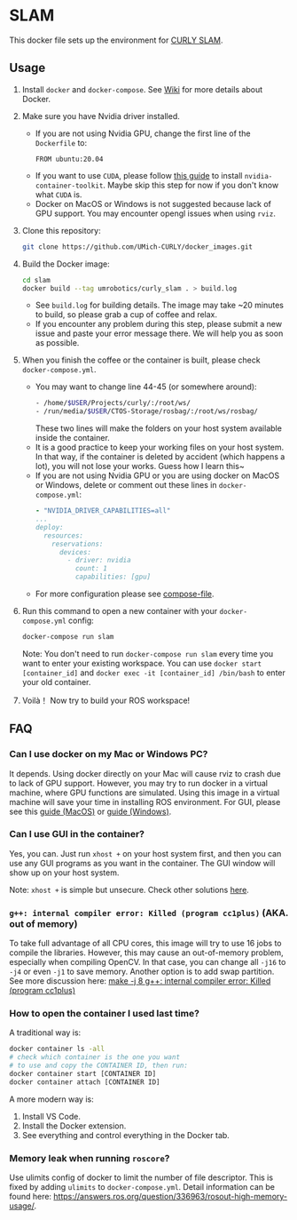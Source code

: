 # SLAM

This docker file sets up the environment for [CURLY SLAM](https://github.com/UMich-CURLY/curly_slam).

## Usage
1. Install `docker` and `docker-compose`. See [Wiki](https://github.com/UMich-CURLY/docker_images/wiki) for more details about Docker.
1. Make sure you have Nvidia driver installed.
    - If you are not using Nvidia GPU, change the first line of the `Dockerfile` to: 
        ```
        FROM ubuntu:20.04
        ```
    - If you want to use `CUDA`, please follow [this guide](https://docs.nvidia.com/datacenter/cloud-native/container-toolkit/install-guide.html#linux-distributions) to install `nvidia-container-toolkit`. Maybe skip this step for now if you don't know what `CUDA` is.
    -  Docker on MacOS or Windows is not suggested because lack of GPU support. You may encounter opengl issues when using `rviz`.
1. Clone this repository:
    ```bash
    git clone https://github.com/UMich-CURLY/docker_images.git
    ```
1. Build the Docker image:
    ```bash
    cd slam
    docker build --tag umrobotics/curly_slam . > build.log
    ```
    - See `build.log` for building details. The image may take ~20 minutes to build, so please grab a cup of coffee and relax.
    - If you encounter any problem during this step, please submit a new issue and paste your error message there. We will help you as soon as possible.
1. When you finish the coffee or the container is built, please check `docker-compose.yml`.
    - You may want to change line 44-45 (or somewhere around):
        ```bash
        - /home/$USER/Projects/curly/:/root/ws/
        - /run/media/$USER/CTOS-Storage/rosbag/:/root/ws/rosbag/
        ```
        These two lines will make the folders on your host system available inside the container.
    - It is a good practice to keep your working files on your host system. In that way, if the container is deleted by accident (which happens a lot), you will not lose your works. Guess how I learn this~
    - If you are not using Nvidia GPU or you are using docker on MacOS or Windows, delete or comment out these lines in `docker-compose.yml`: 
        ```yaml
        - "NVIDIA_DRIVER_CAPABILITIES=all"
        ...
        deploy:
          resources:
            reservations:
              devices:
                - driver: nvidia
                  count: 1
                  capabilities: [gpu]
        ```
    - For more configuration please see [compose-file](https://docs.docker.com/compose/compose-file/compose-file-v3/).
1. Run this command to open a new container with your `docker-compose.yml` config:
    ```bash
    docker-compose run slam
    ```
    Note: You don't need to run `docker-compose run slam` every time you want to enter your existing workspace. You can use `docker start [container_id]` and `docker exec -it [container_id] /bin/bash`  to enter your old container.  
    
1. Voilà！ Now try to build your ROS workspace!



## FAQ

### Can I use docker on my Mac or Windows PC?

It depends. Using docker directly on your Mac will cause rviz to crash due to lack of GPU support. However, you may try to run docker in a virtual machine, where GPU functions are simulated. Using this image in a virtual machine will save your time in installing ROS environment. For GUI, please see this [guide (MacOS)](http://mamykin.com/posts/running-x-apps-on-mac-with-docker/) or [guide (Windows)](https://cuneyt.aliustaoglu.biz/en/running-gui-applications-in-docker-on-windows-linux-mac-hosts/).

### Can I use GUI in the container?

Yes, you can. Just run `xhost +` on your host system first, and then you can use any GUI programs as you want in the container. The GUI window will show up on your host system.

Note: `xhost +` is simple but unsecure. Check other solutions [here](http://wiki.ros.org/docker/Tutorials/GUI).

### `g++: internal compiler error: Killed (program cc1plus)` (AKA. out of memory)

To take full advantage of all CPU cores, this image will try to use 16 jobs to compile the libraries. However, this may cause an out-of-memory problem, especially when compiling OpenCV. In that case, you can change all `-j16` to `-j4` or even `-j1` to save memory. Another option is to add swap partition. See more discussion here: [make -j 8 g++: internal compiler error: Killed (program cc1plus)](https://stackoverflow.com/questions/30887143/make-j-8-g-internal-compiler-error-killed-program-cc1plus)

### How to open the container I used last time?

A traditional way is:
```bash
docker container ls -all
# check which container is the one you want
# to use and copy the CONTAINER ID, then run:
docker container start [CONTAINER ID]
docker container attach [CONTAINER ID]
```

A more modern way is:
1. Install VS Code.
1. Install the Docker extension.
1. See everything and control everything in the Docker tab.

### Memory leak when running `roscore`?
Use ulimits config of docker to limit the number of file descriptor. This is fixed by adding `ulimits` to `docker-compose.yml`. Detail information can be found here:
https://answers.ros.org/question/336963/rosout-high-memory-usage/.
